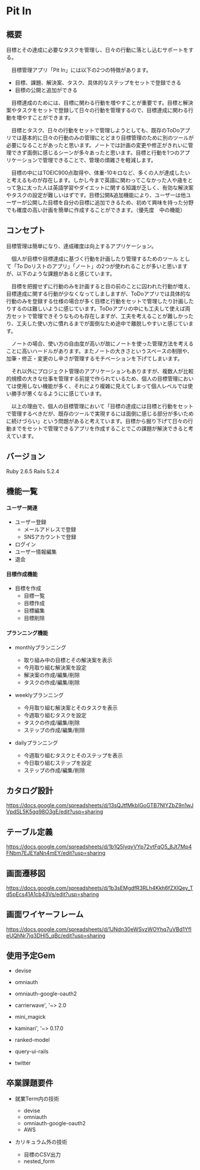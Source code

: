 # Pit In


## 概要
目標とその達成に必要なタスクを管理し、日々の行動に落とし込むサポートをする。

　目標管理アプリ「Pit In」には以下の2つの特徴があります。
- 目標、課題、解決案、タスク、具体的なステップをセットで登録できる
- 目標の公開と追加ができる

　目標達成のためには、目標に関わる行動を増やすことが重要です。目標と解決案やタスクをセットで登録して日々の行動を管理するので、目標達成に関わる行動を増やすことができます。

　目標とタスク、日々の行動をセットで管理しようとしても、既存のToDoアプリでは基本的に日々の行動のみの管理にとどまり目標管理のために別のツールが必要になることがあったと思います。ノートでは計画の変更や修正がきれいに管理できず面倒に感じるシーンが多々あったと思います。目標と行動を1つのアプリケーションで管理できることで、管理の煩雑さを軽減します。

　目標の中にはTOEIC900点取得や、体重-10キロなど、多くの人が達成したいと考えるものが存在します。しかし今まで英語に関わってこなかった人や歳をとって急に太った人は英語学習やダイエットに関する知識が乏しく、有効な解決案やタスクの設定が難しいはずです。目標公開&追加機能により、ユーザーは他ユーザーが公開した目標を自分の目標に追加できるため、初めて興味を持った分野でも確度の高い計画を簡単に作成することができます。（優先度　中の機能）


## コンセプト
目標管理は簡単になり、達成確度は向上するアプリケーション。

　個人が目標や目標達成に基づく行動を計画したり管理するためのツール
として「To Doリストのアプリ」「ノート」の2つが使われることが多いと思いますが、以下のような課題があると感じています。

　目標を把握せずに行動のみを計画すると目の前のことに囚われた行動が増え、目標達成に関する行動が少なくなってしましますが、ToDoアプリでは具体的な行動のみを登録する仕様の場合が多く目標と行動をセットで管理したり計画したりするのは難しいように感じています。ToDoアプリの中にも工夫して使えば両方セットで管理できそうなものも存在しますが、工夫を考えることが難しかったり、工夫した使い方に慣れるまでが面倒なため途中で離脱しやすいと感じています。

　ノートの場合、使い方の自由度が高いが故にノートを使った管理方法を考えることに高いハードルがあります。またノートの大きさというスペースの制限や、加筆・修正・変更のし辛さが管理するモチベーションを下げてしまいます。

　それ以外にプロジェクト管理のアプリケーションもありますが、複数人が比較的規模の大きな仕事を管理する前提で作られているため、個人の目標管理においては使用しない機能が多く、それにより複雑に見えてしまって個人レベルでは使い勝手が悪くなるようにに感じています。

　以上の理由で、個人の目標管理において「目標の達成には目標と行動をセットで管理するべきだが、既存のツールで実現するには面倒に感じる部分が多いために続けづらい」という問題があると考えています。目標から掘り下げて日々の行動までをセットで管理できるアプリを作成することでこの課題が解決できると考えています。


## バージョン
Ruby 2.6.5
Rails 5.2.4


## 機能一覧
#### ユーザー関連
- ユーザー登録
  - メールアドレスで登録
  - SNSアカウントで登録
- ログイン
- ユーザー情報編集
- 退会

#### 目標作成機能
- 目標を作成
  - 目標一覧
  - 目標作成
  - 目標編集
  - 目標削除

#### プランニング機能
- monthlyプランニング
  - 取り組み中の目標とその解決案を表示
  - 今月取り組む解決案を設定
  - 解決案の作成/編集/削除
  - タスクの作成/編集/削除

- weeklyプランニング
  - 今月取り組む解決案とそのタスクを表示
  - 今週取り組むタスクを設定
  - タスクの作成/編集/削除
  - ステップの作成/編集/削除

- dailyプランニング
  - 今週取り組むタスクとそのステップを表示
  - 今日取り組むステップを設定
  - ステップの作成/編集/削除


## カタログ設計
https://docs.google.com/spreadsheets/d/13sQJtfMkbIGoGTB7NlYZbZ9n1wJVpdSL5K5gq98O3gE/edit?usp=sharing


## テーブル定義
https://docs.google.com/spreadsheets/d/1b1Q5IyqyVYp72vtFqO5_8Jt7Mp4FNbm7EJEYaNn4mEY/edit?usp=sharing


## 画面遷移図
https://docs.google.com/spreadsheets/d/1b3sEMgdfR3RLh4Kkh6fZXlQey_Td5pEcs41A1cb43Vs/edit?usp=sharing


## 画面ワイヤーフレーム
https://docs.google.com/spreadsheets/d/1JNdn30eWSvzWOYhq7uVBd1YfIeUQhNr7jq3DHI5_qBc/edit?usp=sharing


## 使用予定Gem
- devise
- omniauth
- omniauth-google-oauth2

- carrierwave', '~> 2.0
- mini_magick

- kaminari', '~> 0.17.0

- ranked-model
- query-ui-rails

- twitter

## 卒業課題要件
- 就業Term内の技術
  - devise
  - omniauth
  - omniauth-google-oauth2
  - AWS

- カリキュラム外の技術
  - 目標のCSV出力
  - nested_form
